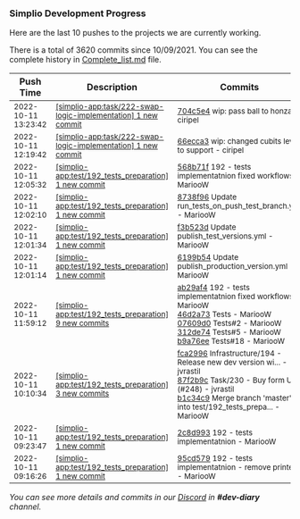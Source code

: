 
### Simplio Development Progress

Here are the last 10 pushes to the projects we are currently working.

There is a total of 3620 commits since 10/09/2021. You can see the complete history in
 [Complete_list.md](Complete_list.md) file.

| Push Time | Description | Commits |
| --- | --- | --- |
| <sub>2022-10-11 13:23:42</sub> | <sub>[[simplio-app:task/222\-swap\-logic\-implementation] 1 new commit](https://github.com/SimplioOfficial/simplio-app/commit/704c5e489a1d7d6637ed4dc950d79c42193b42b2)</sub> | <sub>[704c5e4](https://github.com/SimplioOfficial/simplio-app/commit/704c5e489a1d7d6637ed4dc950d79c42193b42b2) wip: pass ball to honza - ciripel</sub> |
| <sub>2022-10-11 12:19:42</sub> | <sub>[[simplio-app:task/222\-swap\-logic\-implementation] 1 new commit](https://github.com/SimplioOfficial/simplio-app/commit/66ecca34d576183315cca175e664e8ff436da72b)</sub> | <sub>[66ecca3](https://github.com/SimplioOfficial/simplio-app/commit/66ecca34d576183315cca175e664e8ff436da72b) wip: changed cubits level to support - ciripel</sub> |
| <sub>2022-10-11 12:05:32</sub> | <sub>[[simplio-app:test/192\_tests\_preparation] 1 new commit](https://github.com/SimplioOfficial/simplio-app/commit/568b71fca9509e6619c60cb3ead5d7cddacd9701)</sub> | <sub>[568b71f](https://github.com/SimplioOfficial/simplio-app/commit/568b71fca9509e6619c60cb3ead5d7cddacd9701) 192 - tests implementatnion fixed workflows - MariooW</sub> |
| <sub>2022-10-11 12:02:10</sub> | <sub>[[simplio-app:test/192\_tests\_preparation] 1 new commit](https://github.com/SimplioOfficial/simplio-app/commit/8738f966425cdc2f3f51273bc5b97ef9dc79d860)</sub> | <sub>[8738f96](https://github.com/SimplioOfficial/simplio-app/commit/8738f966425cdc2f3f51273bc5b97ef9dc79d860) Update run_tests_on_push_test_branch.yml - MariooW</sub> |
| <sub>2022-10-11 12:01:34</sub> | <sub>[[simplio-app:test/192\_tests\_preparation] 1 new commit](https://github.com/SimplioOfficial/simplio-app/commit/f3b523d02777d7476177e5ab0132e05e6e4ece57)</sub> | <sub>[f3b523d](https://github.com/SimplioOfficial/simplio-app/commit/f3b523d02777d7476177e5ab0132e05e6e4ece57) Update publish_test_versions.yml - MariooW</sub> |
| <sub>2022-10-11 12:01:14</sub> | <sub>[[simplio-app:test/192\_tests\_preparation] 1 new commit](https://github.com/SimplioOfficial/simplio-app/commit/6199b54cccecce6436ab6d6e3fc1995dd91c868e)</sub> | <sub>[6199b54](https://github.com/SimplioOfficial/simplio-app/commit/6199b54cccecce6436ab6d6e3fc1995dd91c868e) Update publish_production_version.yml - MariooW</sub> |
| <sub>2022-10-11 11:59:12</sub> | <sub>[[simplio-app:test/192\_tests\_preparation] 9 new commits](https://github.com/SimplioOfficial/simplio-app/compare/b1c34c9ccbcc...dbbea60d4fa7)</sub> | <sub>[ab29af4](https://github.com/SimplioOfficial/simplio-app/commit/ab29af47d817fcb1706c671c092b9c91e194abb6) 192 - tests implementatnion fixed workflows - MariooW<br>[46d2a73](https://github.com/SimplioOfficial/simplio-app/commit/46d2a73c01e55c790f4b55a66b99cf5eb5b914db) Tests - MariooW<br>[07609d0](https://github.com/SimplioOfficial/simplio-app/commit/07609d01ef80a82c6ec8ca6ec289a39a514ca5e2) Tests#2 - MariooW<br>[312de74](https://github.com/SimplioOfficial/simplio-app/commit/312de741383d3c8fe1d4963ecf7f4a45d7695354) Tests#5 - MariooW<br>[b9a76ee](https://github.com/SimplioOfficial/simplio-app/commit/b9a76eecdd8b96a5865e4dfefc0e78ddab3c0d32) Tests#18 - MariooW</sub> |
| <sub>2022-10-11 10:10:34</sub> | <sub>[[simplio-app:test/192\_tests\_preparation] 3 new commits](https://github.com/SimplioOfficial/simplio-app/compare/2c8d993b73f7...b1c34c9ccbcc)</sub> | <sub>[fca2996](https://github.com/SimplioOfficial/simplio-app/commit/fca2996cf32cb49660d08562a35546606a91eb95) Infrastructure/194 - Release new dev version wi... - jvrastil<br>[87f2b9c](https://github.com/SimplioOfficial/simplio-app/commit/87f2b9c143a150f3e4bd4ad8f5c0f0e664a06afe) Task/230 - Buy form UI (#248) - jvrastil<br>[b1c34c9](https://github.com/SimplioOfficial/simplio-app/commit/b1c34c9ccbccfc9f9069ca98b0869259e94cbe79) Merge branch 'master' into test/192_tests_prepa... - MariooW</sub> |
| <sub>2022-10-11 09:23:47</sub> | <sub>[[simplio-app:test/192\_tests\_preparation] 1 new commit](https://github.com/SimplioOfficial/simplio-app/commit/2c8d993b73f788d7917c725dc48c96b855b1ad4f)</sub> | <sub>[2c8d993](https://github.com/SimplioOfficial/simplio-app/commit/2c8d993b73f788d7917c725dc48c96b855b1ad4f) 192 - tests implementatnion - MariooW</sub> |
| <sub>2022-10-11 09:16:26</sub> | <sub>[[simplio-app:test/192\_tests\_preparation] 1 new commit](https://github.com/SimplioOfficial/simplio-app/commit/95cd579d39afcdc41b45aea068c4ba69a53dbe86)</sub> | <sub>[95cd579](https://github.com/SimplioOfficial/simplio-app/commit/95cd579d39afcdc41b45aea068c4ba69a53dbe86) 192 - tests implementatnion - remove printenv - MariooW</sub> |

_You can see more details and commits in our [Discord](https://discord.gg/aKhjuwZmdP) in **#dev-diary** channel._

